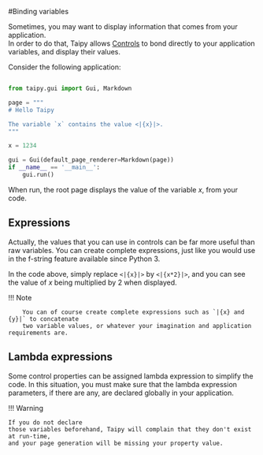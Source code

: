 #Binding variables

Sometimes, you may want to display information that comes from your application.  
In order to do that, Taipy allows [Controls](user_controls.md) to bond
directly to your application variables, and display their values.

Consider the following application:

```py linenums="1"

from taipy.gui import Gui, Markdown

page = """
# Hello Taipy

The variable `x` contains the value <|{x}|>.
"""

x = 1234

gui = Gui(default_page_renderer=Markdown(page))
if __name__ == '__main__':
    gui.run()
```

When run, the root page displays the value of the variable _x_, from your code.

## Expressions

Actually, the values that you can use in controls can be far more useful than
raw variables. You can create complete expressions, just like you would use
in the f-string feature available since Python 3.

In the code above, simply replace `<|{x}|>` by `<|{x*2}|>`, and you can see the
value of _x_ being multiplied by 2 when displayed.

!!! Note

        You can of course create complete expressions such as `|{x} and {y}|` to concatenate
        two variable values, or whatever your imagination and application requirements are.

## Lambda expressions

Some control properties can be assigned lambda expression to simplify the
code. In this situation, you must make sure that the lambda expression parameters,
if there are any, are declared globally in your application.

!!! Warning

    If you do not declare
    those variables beforehand, Taipy will complain that they don't exist at run-time,
    and your page generation will be missing your property value.
